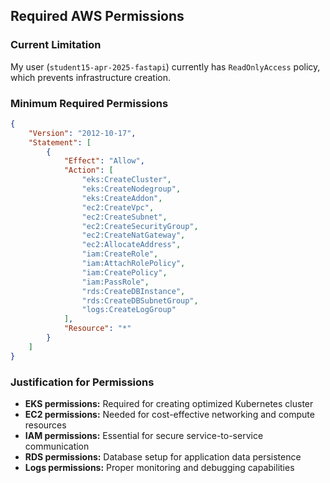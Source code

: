 ## Required AWS Permissions

### Current Limitation
My user (`student15-apr-2025-fastapi`) currently has `ReadOnlyAccess` policy, which prevents infrastructure creation.

### Minimum Required Permissions
```json
{
    "Version": "2012-10-17",
    "Statement": [
        {
            "Effect": "Allow",
            "Action": [
                "eks:CreateCluster",
                "eks:CreateNodegroup",
                "eks:CreateAddon",
                "ec2:CreateVpc",
                "ec2:CreateSubnet",
                "ec2:CreateSecurityGroup",
                "ec2:CreateNatGateway",
                "ec2:AllocateAddress",
                "iam:CreateRole",
                "iam:AttachRolePolicy",
                "iam:CreatePolicy",
                "iam:PassRole",
                "rds:CreateDBInstance",
                "rds:CreateDBSubnetGroup",
                "logs:CreateLogGroup"
            ],
            "Resource": "*"
        }
    ]
}
```

### Justification for Permissions
- **EKS permissions:** Required for creating optimized Kubernetes cluster
- **EC2 permissions:** Needed for cost-effective networking and compute resources
- **IAM permissions:** Essential for secure service-to-service communication
- **RDS permissions:** Database setup for application data persistence
- **Logs permissions:** Proper monitoring and debugging capabilities

